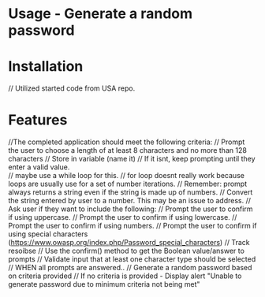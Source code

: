 # Usage - Generate a random password

# Installation
// Utilized started code from USA repo.

# Features
//The completed application should meet the following criteria:
// Prompt the user to choose a length of at least 8 characters and no more than 128 characters
// Store in variable (name it)
// If it isnt, keep prompting until they enter a valid value.  
// maybe use a while loop for this.
// for loop doesnt really work because loops are usually use for a set of number iterations.
// Remember: prompt always returns a string even if the string is made up of numbers.
// Convert the string entered by user to a number. This may be an issue to address.
// Ask user if they want to include the following:
// Prompt the user to confirm if using uppercase.
// Prompt the user to confirm if using lowercase.
// Prompt the user to confirm if using numbers.
// Prompt the user to confirm if using special characters (https://www.owasp.org/index.php/Password_special_characters)
// Track resoibse
// Use the confirm() method to get the Boolean value/answer to prompts
// Validate input that at least one character type should be selected
// WHEN all prompts are answered..
// Generate a random password based on criteria provided
// If no criteria is provided - Display alert "Unable to generate password due to minimum criteria not being met"